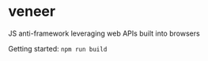 # veneer
JS anti-framework leveraging web APIs built into browsers

Getting started: `npm run build`
